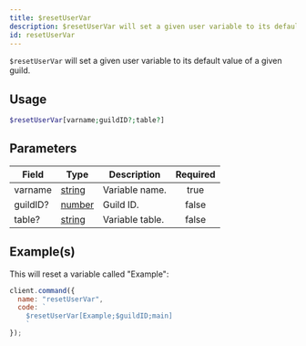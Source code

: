 ```yaml
---
title: $resetUserVar
description: $resetUserVar will set a given user variable to its default value of a given guild.
id: resetUserVar
---
```


`$resetUserVar` will set a given user variable to its default value of a given guild.

## Usage

```php
$resetUserVar[varname;guildID?;table?]
```

## Parameters

| Field    | Type                                                                                              | Description     | Required |
| -------- | ------------------------------------------------------------------------------------------------- | --------------- | :------: |
| varname  | [string](https://developer.mozilla.org/en-US/docs/Web/JavaScript/Reference/Global_Objects/String) | Variable name.  |   true   |
| guildID? | [number](https://developer.mozilla.org/en-US/docs/Web/JavaScript/Reference/Global_Objects/Number) | Guild ID.       |  false   |
| table?   | [string](https://developer.mozilla.org/en-US/docs/Web/JavaScript/Reference/Global_Objects/String) | Variable table. |  false   |

## Example(s)

This will reset a variable called "Example":

```javascript
client.command({
  name: "resetUserVar",
  code: `
    $resetUserVar[Example;$guildID;main]
    `
});
```
